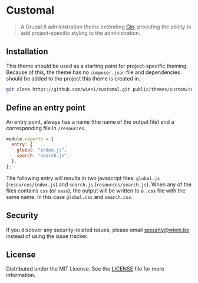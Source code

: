 Customal
======================

> A Drupal 8 administration theme extending [Gin](https://www.drupal.org/project/gin), providing the ability to add project-specific styling to the administration.

## Installation
This theme should be used as a starting point for project-specific theming. 
Because of this, the theme has no `composer.json` file and dependencies 
should be added to the project this theme is created in.

```bash
git clone https://github.com/wieni/customal.git public/themes/custom/customal
```

## Define an entry point
An entry point, always has a name (the name of the output file) and a corresponding file in `/resources`.

```js
module.exports = {
  entry: {
    global: "index.js",
    search: "search.js",
  },
};
```

The following entry will results in two javascript files: `global.js` (`resources/index.js`) and `search.js` (`resources/search.js`). When any of the files contains `css` (or `sass`), the output will be written to a `.css` file with the same name. In this case `global.css` and `search.css`.

## Security
If you discover any security-related issues, please email
[security@wieni.be](mailto:security@wieni.be) instead of using the issue
tracker.

## License
Distributed under the MIT License. See the [LICENSE](LICENSE) file
for more information.
